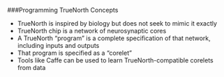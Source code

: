###Programming TrueNorth Concepts

- TrueNorth is inspired by biology but does not seek to mimic it exactly
- TrueNorth chip is a network of neurosynaptic cores
- A TrueNorth “program” is a complete specification of that network, including inputs and outputs
- That program is specified as a “corelet”
- Tools like Caffe can be used to learn TrueNorth-compatible corelets from data